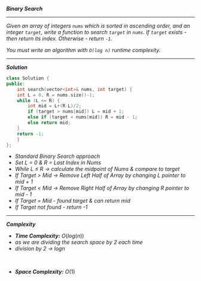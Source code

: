 ***Binary Search***

- - - 

*Given an array of integers `nums` which is sorted in ascending order, and an integer `target`, write a function to search `target` in `nums`. If `target` exists - then return its index. Otherwise - return `-1`.*

*You must write an algorithm with `O(log n)` runtime complexity.*

- - - 

***Solution***

```cpp
class Solution {
public:
    int search(vector<int>& nums, int target) {
    int L = 0, R = nums.size()-1;
    while (L <= R) {
        int mid = L+(R-L)/2;
        if (target > nums[mid]) L = mid + 1;
        else if (target < nums[mid]) R = mid - 1;
        else return mid;
    }
    return -1;
    }
};
```

- *Standard Binary Search approach*
- *Set L = 0 & R = Last Index in Nums*
- *While L ≤ R → calculate the midpoint of Nums & compare to target*
- *If Target > Mid → Remove Left Half of Array by changing L pointer to mid + 1*
- *If Target < Mid → Remove Right Half of Array by changing R pointer to mid - 1*
- *If Target = Mid - found target & can return mid*
- *If Target not found - return -1*

- - - 

***Complexity***

- ***Time Complexity:*** $O(log(n))$
- *as we are dividing the search space by 2 each time*
- *division by 2 → logn*

<br>

- ***Space Complexity:*** $O(1)$